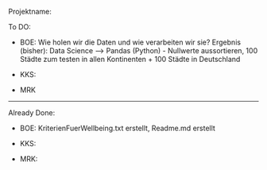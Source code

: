 Projektname:

To DO:

- BOE: Wie holen wir die Daten und wie verarbeiten wir sie? Ergebnis (bisher): Data Science --> Pandas (Python) - Nullwerte aussortieren, 100 Städte zum testen in allen Kontinenten + 100 Städte in Deutschland


- KKS:


- MRK

-------------------------------------

Already Done:

- BOE: KriterienFuerWellbeing.txt erstellt, Readme.md erstellt

- KKS:


- MRK:
